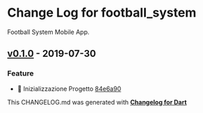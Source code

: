 # Change Log for football_system
Football System Mobile App.

## [v0.1.0](http://github.com/football-system/mobile/compare/v0.1.0) - 2019-07-30

### Feature
* :tada: Inizializzazione Progetto [84e6a90](https://github.com/football-system/mobile/commit/84e6a90984fff1f8e20690f3aa3284937f12f09e)


This CHANGELOG.md was generated with [**Changelog for Dart**](https://pub.dartlang.org/packages/changelog)
